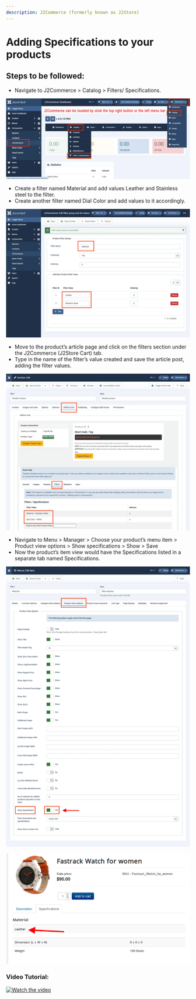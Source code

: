 ```yaml
---
description: J2Commerce (formerly known as J2Store)
---
```


# Adding Specifications to your products

## Steps to be followed: <a href="#steps-to-be-followed" id="steps-to-be-followed"></a>

* Navigate to J2Commerce > Catalog > Filters/ Specifications.

![Adding specifications](<../../assets/filter2.webp>)

* Create a filter named Material and add values Leather and Stainless steel to the filter.
* Create another filter named Dial Color and add values to it accordingly.

![Creating filters](<../../assets/creating_filter.webp>)

* Move to the product’s article page and click on the filters section under the J2Commerce (J2Store Cart) tab.
* Type in the name of the filter’s value created and save the article post, adding the filter values.&#x20;

![Adding filters to products](<../../assets/flex_filters (2).webp>)

* Navigate to Menu > Manager > Choose your product’s menu item > Product view options > Show specifications > Show > Save
* Now the product’s item view would have the Specifications listed in a separate tab named Specifications.

![Menu settings](<../../assets/show_specs (1).webp>)

![Frontend](https://raw.githubusercontent.com/j2store/doc-images/master/catalog/adding-specs-to-pro/specsinfront.png)

### Video Tutorial: <a href="#video-tutorial" id="video-tutorial"></a>

[![Watch the video](https://img.youtube.com/vi/zUJxAMT9KE/hqdefault.jpg)](https://www.youtube.com/watch?v=zUJxAMT9KE)
